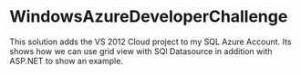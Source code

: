 WindowsAzureDeveloperChallenge
==============================
This solution adds the VS 2012 Cloud project to my SQL Azure Account.
Its shows how we can use grid view with SQl Datasource in addition with ASP.NET to show an example.
